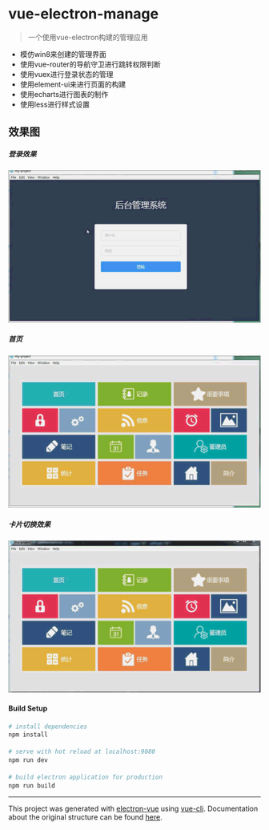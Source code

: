 # vue-electron-manage

> 一个使用vue-electron构建的管理应用
* 模仿win8来创建的管理界面
* 使用vue-router的导航守卫进行跳转权限判断
* 使用vuex进行登录状态的管理
* 使用element-ui来进行页面的构建
* 使用echarts进行图表的制作
* 使用less进行样式设置

## 效果图
##### 登录效果
![](./show-img/login.gif '登录界面')

##### 首页
![](./show-img/home.gif '首页')

##### 卡片切换效果
![](./show-img/win8.gif '仿win8切换')


#### Build Setup

``` bash
# install dependencies
npm install

# serve with hot reload at localhost:9080
npm run dev

# build electron application for production
npm run build


```

---

This project was generated with [electron-vue](https://github.com/SimulatedGREG/electron-vue) using [vue-cli](https://github.com/vuejs/vue-cli). Documentation about the original structure can be found [here](https://simulatedgreg.gitbooks.io/electron-vue/content/index.html).
